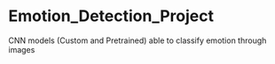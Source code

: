 # Emotion_Detection_Project
CNN models (Custom and Pretrained) able to classify emotion through images
